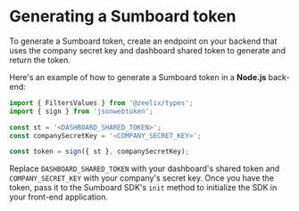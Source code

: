 # Generating a Sumboard token
To generate a Sumboard token, create an endpoint on your backend that uses the company secret key and dashboard shared token to generate and return the token. 

Here's an example of how to generate a Sumboard token in a **Node.js** back-end:
```js
import { FiltersValues } from '@zeelix/types';
import { sign } from 'jsonwebtoken';

const st = '<DASHBOARD_SHARED_TOKEN>';
const companySecretKey = '<COMPANY_SECRET_KEY>';

const token = sign({ st }, companySecretKey);
```
Replace <code>DASHBOARD_SHARED_TOKEN</code> with your dashboard's shared token and <code>COMPANY_SECRET_KEY</code> with your company's secret key. Once you have the token, pass it to the Sumboard SDK's <code>init</code> method to initialize the SDK in your front-end application.